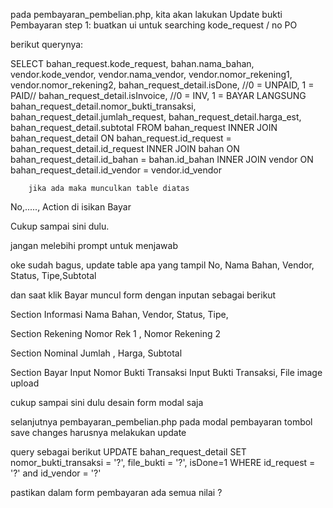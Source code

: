 pada pembayaran_pembelian.php, kita akan lakukan Update bukti Pembayaran
step 1: buatkan ui untuk searching kode_request / no PO

berikut querynya:

SELECT
bahan_request.kode_request,
bahan.nama_bahan,
vendor.kode_vendor,
vendor.nama_vendor,
vendor.nomor_rekening1,
vendor.nomor_rekening2,
bahan_request_detail.isDone, //0 = UNPAID, 1 = PAID//
bahan_request_detail.isInvoice, //0 = INV, 1 = BAYAR LANGSUNG
bahan_request_detail.nomor_bukti_transaksi,
bahan_request_detail.jumlah_request,
bahan_request_detail.harga_est,
bahan_request_detail.subtotal
FROM
bahan_request
INNER JOIN
bahan_request_detail
ON
bahan_request.id_request = bahan_request_detail.id_request
INNER JOIN
bahan
ON
bahan_request_detail.id_bahan = bahan.id_bahan
INNER JOIN
vendor
ON
bahan_request_detail.id_vendor = vendor.id_vendor

        jika ada maka munculkan table diatas

No,....., Action di isikan Bayar

Cukup sampai sini dulu.

jangan melebihi prompt untuk menjawab

oke sudah bagus,
update table apa yang tampil
No, Nama Bahan, Vendor, Status, Tipe,Subtotal

dan saat klik Bayar muncul form
dengan inputan sebagai berikut

Section Informasi
Nama Bahan, Vendor, Status, Tipe,

Section Rekening
Nomor Rek 1 , Nomor Rekening 2

Section Nominal
Jumlah , Harga, Subtotal

Section Bayar
Input Nomor Bukti Transaksi
Input Bukti Transaksi, File image upload

cukup sampai sini dulu desain form modal saja

selanjutnya pembayaran_pembelian.php pada modal pembayaran tombol save changes harusnya melakukan update

query sebagai berikut
UPDATE bahan_request_detail SET nomor_bukti_transaksi = '?',
file_bukti = '?', isDone=1 WHERE id_request = '?' and id_vendor = '?'

pastikan dalam form pembayaran ada semua nilai ?
